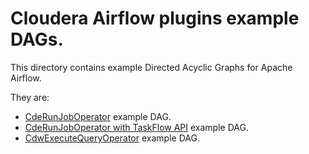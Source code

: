 # Cloudera Airflow plugins example DAGs.

This directory contains example Directed Acyclic Graphs for Apache Airflow.

They are:

- [CdeRunJobOperator](cde_operator_example.py) example DAG.
- [CdeRunJobOperator with TaskFlow API](cde_taskflow_example.py) example DAG.
- [CdwExecuteQueryOperator](cdw_operator_example.py) example DAG.